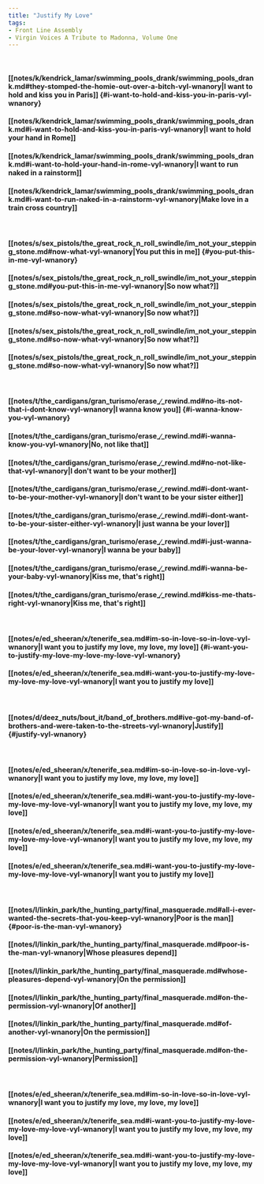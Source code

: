 ```yaml
---
title: "Justify My Love"
tags:
- Front Line Assembly
- Virgin Voices A Tribute to Madonna, Volume One
---
```

&nbsp;
#### [[notes/k/kendrick_lamar/swimming_pools_drank/swimming_pools_drank.md#they-stomped-the-homie-out-over-a-bitch-vyl-wnanory|I want to hold and kiss you in Paris]] {#i-want-to-hold-and-kiss-you-in-paris-vyl-wnanory}
#### [[notes/k/kendrick_lamar/swimming_pools_drank/swimming_pools_drank.md#i-want-to-hold-and-kiss-you-in-paris-vyl-wnanory|I want to hold your hand in Rome]]
#### [[notes/k/kendrick_lamar/swimming_pools_drank/swimming_pools_drank.md#i-want-to-hold-your-hand-in-rome-vyl-wnanory|I want to run naked in a rainstorm]]
#### [[notes/k/kendrick_lamar/swimming_pools_drank/swimming_pools_drank.md#i-want-to-run-naked-in-a-rainstorm-vyl-wnanory|Make love in a train cross country]]
&nbsp;
#### [[notes/s/sex_pistols/the_great_rock_n_roll_swindle/im_not_your_stepping_stone.md#now-what-vyl-wnanory|You put this in me]] {#you-put-this-in-me-vyl-wnanory}
#### [[notes/s/sex_pistols/the_great_rock_n_roll_swindle/im_not_your_stepping_stone.md#you-put-this-in-me-vyl-wnanory|So now what?]]
#### [[notes/s/sex_pistols/the_great_rock_n_roll_swindle/im_not_your_stepping_stone.md#so-now-what-vyl-wnanory|So now what?]]
#### [[notes/s/sex_pistols/the_great_rock_n_roll_swindle/im_not_your_stepping_stone.md#so-now-what-vyl-wnanory|So now what?]]
#### [[notes/s/sex_pistols/the_great_rock_n_roll_swindle/im_not_your_stepping_stone.md#so-now-what-vyl-wnanory|So now what?]]
&nbsp;
#### [[notes/t/the_cardigans/gran_turismo/erase_∕_rewind.md#no-its-not-that-i-dont-know-vyl-wnanory|I wanna know you]] {#i-wanna-know-you-vyl-wnanory}
#### [[notes/t/the_cardigans/gran_turismo/erase_∕_rewind.md#i-wanna-know-you-vyl-wnanory|No, not like that]]
#### [[notes/t/the_cardigans/gran_turismo/erase_∕_rewind.md#no-not-like-that-vyl-wnanory|I don't want to be your mother]]
#### [[notes/t/the_cardigans/gran_turismo/erase_∕_rewind.md#i-dont-want-to-be-your-mother-vyl-wnanory|I don't want to be your sister either]]
#### [[notes/t/the_cardigans/gran_turismo/erase_∕_rewind.md#i-dont-want-to-be-your-sister-either-vyl-wnanory|I just wanna be your lover]]
#### [[notes/t/the_cardigans/gran_turismo/erase_∕_rewind.md#i-just-wanna-be-your-lover-vyl-wnanory|I wanna be your baby]]
#### [[notes/t/the_cardigans/gran_turismo/erase_∕_rewind.md#i-wanna-be-your-baby-vyl-wnanory|Kiss me, that's right]]
#### [[notes/t/the_cardigans/gran_turismo/erase_∕_rewind.md#kiss-me-thats-right-vyl-wnanory|Kiss me, that's right]]
&nbsp;
#### [[notes/e/ed_sheeran/x/tenerife_sea.md#im-so-in-love-so-in-love-vyl-wnanory|I want you to justify my love, my love, my love]] {#i-want-you-to-justify-my-love-my-love-my-love-vyl-wnanory}
#### [[notes/e/ed_sheeran/x/tenerife_sea.md#i-want-you-to-justify-my-love-my-love-my-love-vyl-wnanory|I want you to justify my love]]
&nbsp;
#### [[notes/d/deez_nuts/bout_it/band_of_brothers.md#ive-got-my-band-of-brothers-and-were-taken-to-the-streets-vyl-wnanory|Justify]] {#justify-vyl-wnanory}
&nbsp;
#### [[notes/e/ed_sheeran/x/tenerife_sea.md#im-so-in-love-so-in-love-vyl-wnanory|I want you to justify my love, my love, my love]]
#### [[notes/e/ed_sheeran/x/tenerife_sea.md#i-want-you-to-justify-my-love-my-love-my-love-vyl-wnanory|I want you to justify my love, my love, my love]]
#### [[notes/e/ed_sheeran/x/tenerife_sea.md#i-want-you-to-justify-my-love-my-love-my-love-vyl-wnanory|I want you to justify my love, my love, my love]]
#### [[notes/e/ed_sheeran/x/tenerife_sea.md#i-want-you-to-justify-my-love-my-love-my-love-vyl-wnanory|I want you to justify my love]]
&nbsp;
#### [[notes/l/linkin_park/the_hunting_party/final_masquerade.md#all-i-ever-wanted-the-secrets-that-you-keep-vyl-wnanory|Poor is the man]] {#poor-is-the-man-vyl-wnanory}
#### [[notes/l/linkin_park/the_hunting_party/final_masquerade.md#poor-is-the-man-vyl-wnanory|Whose pleasures depend]]
#### [[notes/l/linkin_park/the_hunting_party/final_masquerade.md#whose-pleasures-depend-vyl-wnanory|On the permission]]
#### [[notes/l/linkin_park/the_hunting_party/final_masquerade.md#on-the-permission-vyl-wnanory|Of another]]
#### [[notes/l/linkin_park/the_hunting_party/final_masquerade.md#of-another-vyl-wnanory|On the permission]]
#### [[notes/l/linkin_park/the_hunting_party/final_masquerade.md#on-the-permission-vyl-wnanory|Permission]]
&nbsp;
#### [[notes/e/ed_sheeran/x/tenerife_sea.md#im-so-in-love-so-in-love-vyl-wnanory|I want you to justify my love, my love, my love]]
#### [[notes/e/ed_sheeran/x/tenerife_sea.md#i-want-you-to-justify-my-love-my-love-my-love-vyl-wnanory|I want you to justify my love, my love, my love]]
#### [[notes/e/ed_sheeran/x/tenerife_sea.md#i-want-you-to-justify-my-love-my-love-my-love-vyl-wnanory|I want you to justify my love, my love, my love]]
